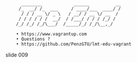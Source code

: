           ________            ______          __
         /_  __/ /_  ___     / ____/___  ____/ /
          / / / __ \/ _ \   / __/ / __ \/ __  /
         / / / / / /  __/  / /___/ / / / /_/ /
        /_/ /_/ /_/\___/  /_____/_/ /_/\__,_/

        • https://www.vagrantup.com
        • Questions ?
        • https://github.com/PenzGTU/lmt-edu-vagrant

















































































slide 009
